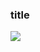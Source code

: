 ### title

![](https://github.com/images/2023-07-26-15-19-26-js-javascript-b05a25cd76991f2857e1eab1511804a3.gif)